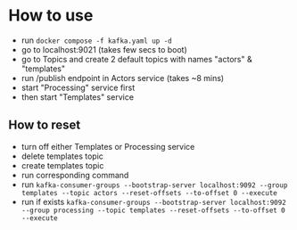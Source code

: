 # How to use

- run ```docker compose -f kafka.yaml up -d```
- go to localhost:9021 (takes few secs to boot)
- go to Topics and create 2 default topics with names "actors" & "templates"
- run /publish endpoint in Actors service (takes ~8 mins)
- start "Processing" service first
- then start "Templates" service

## How to reset
- turn off either Templates or Processing service
- delete templates topic
- create templates topic
- run corresponding command
- run ```kafka-consumer-groups --bootstrap-server localhost:9092 --group templates --topic actors --reset-offsets --to-offset 0 --execute```
- run if exists ```kafka-consumer-groups --bootstrap-server localhost:9092 --group processing --topic templates --reset-offsets --to-offset 0 --execute```